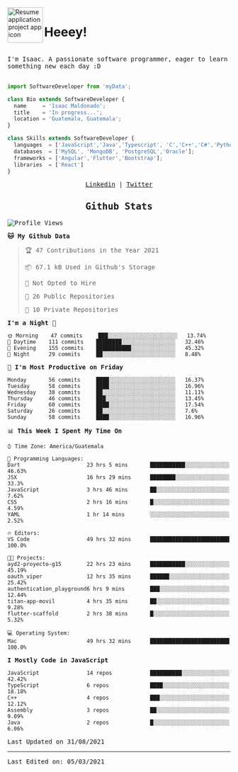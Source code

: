 <img align="left" width="80" height="80" src="https://raw.githubusercontent.com/sidbelbase/sidbelbase/master/wave.gif" alt="Resume application project app icon">

# Heeey!
 
</br>
 
<samp>
I'm Isaac. A passionate software programmer, eager to learn something new each day :D
</samp>
</br></br>



```js
import SoftwareDeveloper from 'myData';

class Bio extends SoftwareDeveloper {
  name     = 'Isaac Maldonado';
  title    = 'In progress...';
  location = 'Guatemala, Guatemala';
}

class Skills extends SoftwareDeveloper {
  languages  = ['JavaScript','Java','Typescript', 'C','C++','C#','Python','Assembly','Dart','Go'];
  databases  = ['MySQL', 'MongoDB', 'PostgreSQL','Oracle'];
  frameworks = ['Angular','Flutter','Bootstrap'];
  libraries  = ['React']
}
```

</p>
<samp>
<p align="center">
<a href="www.linkedin.com/in/isaac-maldonado-4745b2194">Linkedin</a> | <a href="https://twitter.com/Anaklusmos99">Twitter</a>
</p>

<h2 align="center"><samp>Github Stats</samp></h2>

<!--START_SECTION:waka-->
![Profile Views](http://img.shields.io/badge/Profile%20Views-0-blue)

**🐱 My Github Data** 

> 🏆 47 Contributions in the Year 2021
 > 
> 📦 67.1 kB Used in Github's Storage 
 > 
> 🚫 Not Opted to Hire
 > 
> 📜 26 Public Repositories 
 > 
> 🔑 10 Private Repositories  
 > 
**I'm a Night 🦉** 

```text
🌞 Morning    47 commits     ███░░░░░░░░░░░░░░░░░░░░░░   13.74% 
🌆 Daytime    111 commits    ████████░░░░░░░░░░░░░░░░░   32.46% 
🌃 Evening    155 commits    ███████████░░░░░░░░░░░░░░   45.32% 
🌙 Night      29 commits     ██░░░░░░░░░░░░░░░░░░░░░░░   8.48%

```
📅 **I'm Most Productive on Friday** 

```text
Monday       56 commits     ████░░░░░░░░░░░░░░░░░░░░░   16.37% 
Tuesday      58 commits     ████░░░░░░░░░░░░░░░░░░░░░   16.96% 
Wednesday    38 commits     ██░░░░░░░░░░░░░░░░░░░░░░░   11.11% 
Thursday     46 commits     ███░░░░░░░░░░░░░░░░░░░░░░   13.45% 
Friday       60 commits     ████░░░░░░░░░░░░░░░░░░░░░   17.54% 
Saturday     26 commits     ██░░░░░░░░░░░░░░░░░░░░░░░   7.6% 
Sunday       58 commits     ████░░░░░░░░░░░░░░░░░░░░░   16.96%

```


📊 **This Week I Spent My Time On** 

```text
⌚︎ Time Zone: America/Guatemala

💬 Programming Languages: 
Dart                     23 hrs 5 mins       ███████████░░░░░░░░░░░░░░   46.63% 
JSX                      16 hrs 29 mins      ████████░░░░░░░░░░░░░░░░░   33.3% 
JavaScript               3 hrs 46 mins       ██░░░░░░░░░░░░░░░░░░░░░░░   7.62% 
CSS                      2 hrs 16 mins       █░░░░░░░░░░░░░░░░░░░░░░░░   4.59% 
YAML                     1 hr 14 mins        ░░░░░░░░░░░░░░░░░░░░░░░░░   2.52%

🔥 Editors: 
VS Code                  49 hrs 32 mins      █████████████████████████   100.0%

🐱‍💻 Projects: 
ayd2-proyecto-g15        22 hrs 23 mins      ███████████░░░░░░░░░░░░░░   45.19% 
oauth_viper              12 hrs 35 mins      ██████░░░░░░░░░░░░░░░░░░░   25.42% 
authentication_playground6 hrs 9 mins        ███░░░░░░░░░░░░░░░░░░░░░░   12.44% 
titan-app-movil          4 hrs 35 mins       ██░░░░░░░░░░░░░░░░░░░░░░░   9.28% 
flutter-scaffold         2 hrs 38 mins       █░░░░░░░░░░░░░░░░░░░░░░░░   5.32%

💻 Operating System: 
Mac                      49 hrs 32 mins      █████████████████████████   100.0%

```

**I Mostly Code in JavaScript** 

```text
JavaScript               14 repos            ██████████░░░░░░░░░░░░░░░   42.42% 
TypeScript               6 repos             ████░░░░░░░░░░░░░░░░░░░░░   18.18% 
C++                      4 repos             ███░░░░░░░░░░░░░░░░░░░░░░   12.12% 
Assembly                 3 repos             ██░░░░░░░░░░░░░░░░░░░░░░░   9.09% 
Java                     2 repos             █░░░░░░░░░░░░░░░░░░░░░░░░   6.06%

```



 Last Updated on 31/08/2021
<!--END_SECTION:waka-->

------

Last Edited on: 05/03/2021

